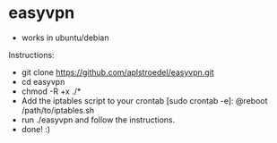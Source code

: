 # easyvpn
- works in ubuntu/debian

Instructions:
- git clone https://github.com/aplstroedel/easyvpn.git
- cd easyvpn
- chmod -R +x ./*
- Add the iptables script to your crontab [sudo crontab -e]: @reboot /path/to/iptables.sh
- run ./easyvpn and follow the instructions.
- done! :)

